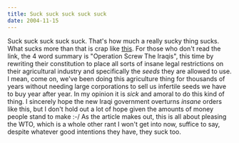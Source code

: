 ```yaml
---
title: Suck suck suck suck suck
date: 2004-11-15
---
```


Suck suck suck suck suck. That's how much a really sucky thing sucks. What sucks more than that is crap like [this](http://www.grain.org/articles/?id=6).
For those who don't read the link, the 4 word summary is "Operation Screw The Iraqis", this time by rewriting their constitution to place all sorts of insane legal restrictions on their agricultural industry and specifically the *seeds* they are allowed to use. I mean, come on, we've been doing this agriculture thing for thousands of years without needing large corporations to sell us infertile seeds we have to buy year after year.
In my opinion it is *sick* and amoral to do this kind of thing. I sincerely hope the new Iraqi government overturns *insane* orders like this, but I don't hold out a lot of hope given the amounts of money people stand to make :-/
As the article makes out, this is all about pleasing the WTO, which is a whole other rant I won't get into now, suffice to say, despite whatever good intentions they have, they suck too.
